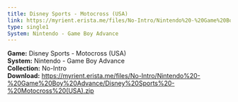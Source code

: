 ```yaml
---
title: Disney Sports - Motocross (USA)
link: https://myrient.erista.me/files/No-Intro/Nintendo%20-%20Game%20Boy%20Advance/Disney%20Sports%20-%20Motocross%20(USA).zip
type: single1
System: Nintendo - Game Boy Advance
---
```

<b>Game:</b> Disney Sports - Motocross (USA)<br>
<b>System:</b> Nintendo - Game Boy Advance<br>
<b>Collection:</b> No-Intro<br>
<b>Download:</b> https://myrient.erista.me/files/No-Intro/Nintendo%20-%20Game%20Boy%20Advance/Disney%20Sports%20-%20Motocross%20(USA).zip